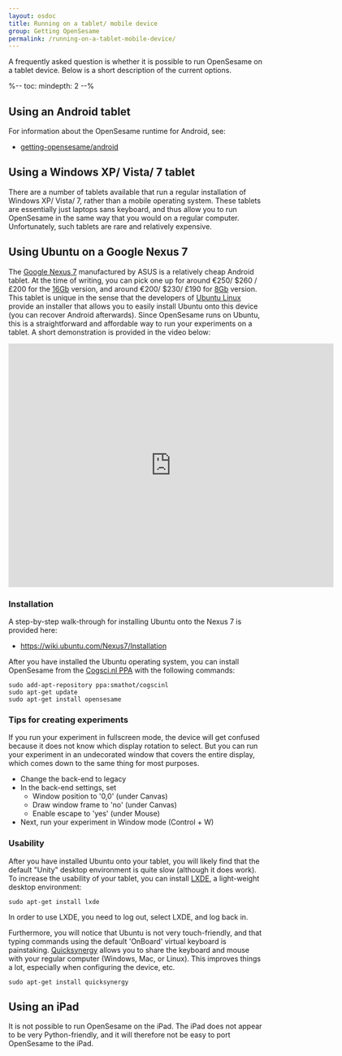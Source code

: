 ```yaml
---
layout: osdoc
title: Running on a tablet/ mobile device
group: Getting OpenSesame
permalink: /running-on-a-tablet-mobile-device/
---
```


A frequently asked question is whether it is possible to run OpenSesame on a tablet device.  Below is a short description of the current options.

%--
toc:
 mindepth: 2
--%

## Using an Android tablet

For information about the OpenSesame runtime for Android, see:
	
- [getting-opensesame/android]

## Using a Windows XP/ Vista/ 7 tablet

There are a number of tablets available that run a regular installation of Windows XP/ Vista/ 7, rather than a mobile operating system. These tablets are essentially just laptops sans keyboard, and thus allow you to run OpenSesame in the same way that you would on a regular computer. Unfortunately, such tablets are rare and relatively expensive.

## Using Ubuntu on a Google Nexus 7

The [Google Nexus 7][nexus7] manufactured by ASUS is a relatively cheap Android tablet. At the time of writing, you can pick one up for around €250/  $260 / £200 for the [16Gb][nexus16] version, and around €200/ $230/ £190 for [8Gb][nexus8] version. This tablet is unique in the sense that the developers of [Ubuntu Linux][ubuntu] provide an installer that allows you to easily install Ubuntu onto this device (you can recover Android afterwards). Since OpenSesame runs on Ubuntu, this is a straightforward and affordable way to run your experiments on a tablet. A short demonstration is provided in the video below:

<iframe width="640" height="480" src="http://www.youtube.com/embed/6kvEu_wkY08" frameborder="0" allowfullscreen></iframe>

### Installation

A step-by-step walk-through for installing Ubuntu onto the Nexus 7 is provided here:

- <https://wiki.ubuntu.com/Nexus7/Installation>

After you have installed the Ubuntu operating system, you can install OpenSesame from the [Cogsci.nl PPA][ppa] with the following commands:

	sudo add-apt-repository ppa:smathot/cogscinl
	sudo apt-get update
	sudo apt-get install opensesame

### Tips for creating experiments

If you run your experiment in fullscreen mode, the device will get confused because it does not know which display rotation to select. But you can run your experiment in an undecorated window that covers the entire display, which comes down to the same thing for most purposes.

- Change the back-end to legacy
- In the back-end settings, set
	- Window position to '0,0' (under Canvas)
	- Draw window frame to 'no' (under Canvas)
	- Enable escape to 'yes' (under Mouse)
- Next, run your experiment in Window mode (Control + W)

### Usability

After you have installed Ubuntu onto your tablet, you will likely find that the default "Unity" desktop environment is quite slow (although it does work). To increase the usability of your tablet, you can install [LXDE][], a light-weight desktop environment:

	sudo apt-get install lxde

In order to use LXDE, you need to log out, select LXDE, and log back in.

Furthermore, you will notice that Ubuntu is not very touch-friendly, and that typing commands using the default 'OnBoard' virtual keyboard is painstaking. [Quicksynergy][] allows you to share the keyboard and mouse with your regular computer (Windows, Mac, or Linux). This improves things a lot, especially when configuring the device, etc.

	sudo apt-get install quicksynergy

## Using an iPad

It is not possible to run OpenSesame on the iPad. The iPad does not appear to be very Python-friendly, and it will therefore not be easy to port OpenSesame to the iPad.

[lxde]: http://lxde.org/
[nexus7]: http://www.amazon.com/gp/product/B008M04V1E/ref=as_li_tf_tl?ie=UTF8&camp=1789&creative=9325&creativeASIN=B008M04V1E&linkCode=as2&tag=cogscinl-20
[nexus8]: http://www.amazon.com/gp/product/B008J6VYUC/ref=as_li_tf_tl?ie=UTF8&camp=1789&creative=9325&creativeASIN=B008J6VYUC&linkCode=as2&tag=cogscinl-20
[nexus16]: http://www.amazon.com/gp/product/B008M04V1E/ref=as_li_tf_tl?ie=UTF8&camp=1789&creative=9325&creativeASIN=B008M04V1E&linkCode=as2&tag=cogscinl-20
[ppa]: https://launchpad.net/~smathot/+archive/cogscinl
[quicksynergy]: http://code.google.com/p/quicksynergy/
[ubuntu]: http://www.ubuntu.com/
[getting-opensesame/android]: /getting-opensesame/android/
